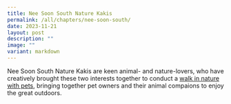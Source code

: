 ```yaml
---
title: Nee Soon South Nature Kakis
permalink: /all/chapters/nee-soon-south/
date: 2023-11-21
layout: post
description: ""
image: ""
variant: markdown
---
```

<p>Nee Soon South Nature Kakis are keen animal- and nature-lovers, who have creatively brought these two interests together to conduct a <a href="">walk in nature with pets</a>, bringing together pet owners and their animal compaions to enjoy the great outdoors.
</p>
